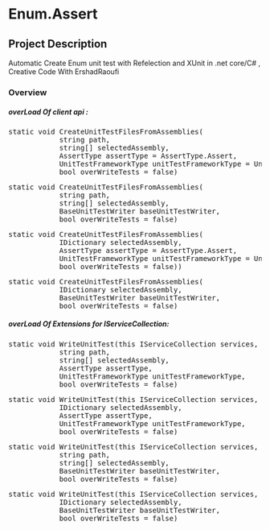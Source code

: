 # Enum.Assert  

## Project Description
Automatic Create Enum unit test with Refelection and XUnit in .net core/C# , Creative Code With ErshadRaoufi

### Overview
##### overLoad Of client api : 

<pre>static void CreateUnitTestFilesFromAssemblies(
            string path,
            string[] selectedAssembly,
            AssertType assertType = AssertType.Assert,
            UnitTestFrameworkType unitTestFrameworkType = UnitTestFrameworkType.XUnit,
            bool overWriteTests = false)</pre>

<pre>static void CreateUnitTestFilesFromAssemblies(
            string path,
            string[] selectedAssembly,
            BaseUnitTestWriter baseUnitTestWriter,
            bool overWriteTests = false)</pre>
            
<pre>static void CreateUnitTestFilesFromAssemblies(
            IDictionary<string, string> selectedAssembly,
            AssertType assertType = AssertType.Assert,
            UnitTestFrameworkType unitTestFrameworkType = UnitTestFrameworkType.XUnit,
            bool overWriteTests = false))</pre>
            
<pre>static void CreateUnitTestFilesFromAssemblies(
            IDictionary<string, string> selectedAssembly,
            BaseUnitTestWriter baseUnitTestWriter,
            bool overWriteTests = false)</pre>

##### overLoad Of Extensions for IServiceCollection: 

<pre>static void WriteUnitTest(this IServiceCollection services,
            string path,
            string[] selectedAssembly,
            AssertType assertType,
            UnitTestFrameworkType unitTestFrameworkType,
            bool overWriteTests = false)</pre>
            
<pre>static void WriteUnitTest(this IServiceCollection services,
            IDictionary<string, string> selectedAssembly,
            AssertType assertType,
            UnitTestFrameworkType unitTestFrameworkType,
            bool overWriteTests = false)</pre>
            
<pre>static void WriteUnitTest(this IServiceCollection services,
            string path,
            string[] selectedAssembly,
            BaseUnitTestWriter baseUnitTestWriter,
            bool overWriteTests = false)</pre>

<pre>static void WriteUnitTest(this IServiceCollection services,
            IDictionary<string, string> selectedAssembly,
            BaseUnitTestWriter baseUnitTestWriter,
            bool overWriteTests = false)</pre>
